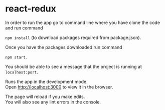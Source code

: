 # react-redux

In order to run the app go to command line where you have clone the code and run command 

`npm install` (to download packages required from package.json).

Once you have the packages downloaded run command 

`npm start`.

You should be able to see a message that the project is running at `localhost:port`.

Runs the app in the development mode.<br>
Open [http://localhost:3000](http://localhost:3000) to view it in the browser.

The page will reload if you make edits.<br>
You will also see any lint errors in the console.
